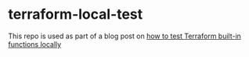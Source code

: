 # terraform-local-test

This repo is used as part of a blog post on [how to test Terraform built-in functions locally](http://artemstar.com/2018/03/03/terraform-test-functions/)
